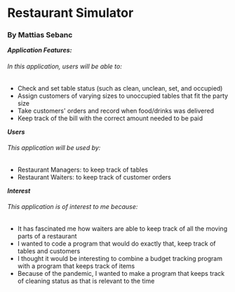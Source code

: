# Restaurant Simulator
### By Mattias Sebanc

**_Application Features:_**

###### In this application, users will be able to:
- Check and set table status (such as clean, unclean, set, and occupied)
- Assign customers of varying sizes to unoccupied tables that fit the party size
- Take customers' orders and record when food/drinks was delivered
- Keep track of the bill with the correct amount needed to be paid

**_Users_**

###### This application will be used by:
- Restaurant Managers: to keep track of tables
- Restaurant Waiters: to keep track of customer orders

**_Interest_**

###### This application is of interest to me because:
- It has fascinated me how waiters are able to keep track of all the moving parts of a restaurant
- I wanted to code a program that would do exactly that, keep track of tables and customers
- I thought it would be interesting to combine a budget tracking program with a program that keeps track of items
- Because of the pandemic, I wanted to make a program that keeps track of cleaning status as that is relevant to the time

 